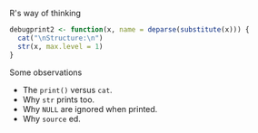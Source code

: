 R's way of thinking


```R
debugprint2 <- function(x, name = deparse(substitute(x))) {
  cat("\nStructure:\n")
  str(x, max.level = 1)
}
```

Some observations
* The `print()` versus `cat`.
* Why `str` prints too.
* Why `NULL` are ignored when printed.
* Why `source` ed.
